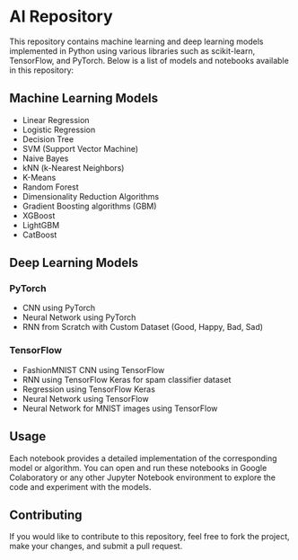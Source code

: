 # AI Repository

This repository contains machine learning and deep learning models implemented in Python using various libraries such as scikit-learn, TensorFlow, and PyTorch. Below is a list of models and notebooks available in this repository:

## Machine Learning Models

- Linear Regression
- Logistic Regression
- Decision Tree
- SVM (Support Vector Machine)
- Naive Bayes
- kNN (k-Nearest Neighbors)
- K-Means
- Random Forest
- Dimensionality Reduction Algorithms
- Gradient Boosting algorithms (GBM)
- XGBoost
- LightGBM
- CatBoost

## Deep Learning Models

### PyTorch
- CNN using PyTorch
- Neural Network using PyTorch
- RNN from Scratch with Custom Dataset (Good, Happy, Bad, Sad)

### TensorFlow
- FashionMNIST CNN using TensorFlow
- RNN using TensorFlow Keras for spam classifier dataset
- Regression using TensorFlow Keras
- Neural Network using TensorFlow
- Neural Network for MNIST images using TensorFlow

## Usage

Each notebook provides a detailed implementation of the corresponding model or algorithm. You can open and run these notebooks in Google Colaboratory or any other Jupyter Notebook environment to explore the code and experiment with the models.

## Contributing

If you would like to contribute to this repository, feel free to fork the project, make your changes, and submit a pull request.


